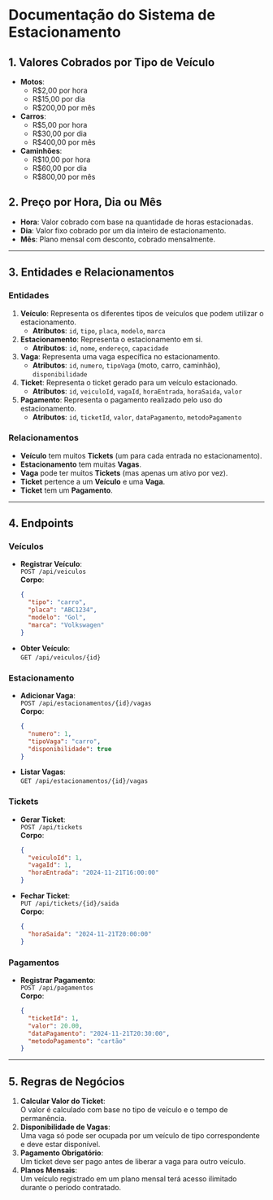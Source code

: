 
# Documentação do Sistema de Estacionamento

## 1. Valores Cobrados por Tipo de Veículo
- **Motos**:  
  - R$2,00 por hora  
  - R$15,00 por dia  
  - R$200,00 por mês  
- **Carros**:  
  - R$5,00 por hora  
  - R$30,00 por dia  
  - R$400,00 por mês  
- **Caminhões**:  
  - R$10,00 por hora  
  - R$60,00 por dia  
  - R$800,00 por mês  

## 2. Preço por Hora, Dia ou Mês
- **Hora**: Valor cobrado com base na quantidade de horas estacionadas.
- **Dia**: Valor fixo cobrado por um dia inteiro de estacionamento.
- **Mês**: Plano mensal com desconto, cobrado mensalmente.

---

## 3. Entidades e Relacionamentos

### **Entidades**
1. **Veículo**: Representa os diferentes tipos de veículos que podem utilizar o estacionamento.  
   - **Atributos**: `id`, `tipo`, `placa`, `modelo`, `marca`
2. **Estacionamento**: Representa o estacionamento em si.  
   - **Atributos**: `id`, `nome`, `endereço`, `capacidade`
3. **Vaga**: Representa uma vaga específica no estacionamento.  
   - **Atributos**: `id`, `numero`, `tipoVaga` (moto, carro, caminhão), `disponibilidade`
4. **Ticket**: Representa o ticket gerado para um veículo estacionado.  
   - **Atributos**: `id`, `veiculoId`, `vagaId`, `horaEntrada`, `horaSaida`, `valor`
5. **Pagamento**: Representa o pagamento realizado pelo uso do estacionamento.  
   - **Atributos**: `id`, `ticketId`, `valor`, `dataPagamento`, `metodoPagamento`

### **Relacionamentos**
- **Veículo** tem muitos **Tickets** (um para cada entrada no estacionamento).
- **Estacionamento** tem muitas **Vagas**.
- **Vaga** pode ter muitos **Tickets** (mas apenas um ativo por vez).
- **Ticket** pertence a um **Veículo** e uma **Vaga**.
- **Ticket** tem um **Pagamento**.

---

## 4. Endpoints

### **Veículos**
- **Registrar Veículo**:  
  `POST /api/veiculos`  
  **Corpo**:  
  ```json
  {
    "tipo": "carro",
    "placa": "ABC1234",
    "modelo": "Gol",
    "marca": "Volkswagen"
  }
  ```
- **Obter Veículo**:  
  `GET /api/veiculos/{id}`

### **Estacionamento**
- **Adicionar Vaga**:  
  `POST /api/estacionamentos/{id}/vagas`  
  **Corpo**:  
  ```json
  {
    "numero": 1,
    "tipoVaga": "carro",
    "disponibilidade": true
  }
  ```
- **Listar Vagas**:  
  `GET /api/estacionamentos/{id}/vagas`

### **Tickets**
- **Gerar Ticket**:  
  `POST /api/tickets`  
  **Corpo**:  
  ```json
  {
    "veiculoId": 1,
    "vagaId": 1,
    "horaEntrada": "2024-11-21T16:00:00"
  }
  ```
- **Fechar Ticket**:  
  `PUT /api/tickets/{id}/saida`  
  **Corpo**:  
  ```json
  {
    "horaSaida": "2024-11-21T20:00:00"
  }
  ```

### **Pagamentos**
- **Registrar Pagamento**:  
  `POST /api/pagamentos`  
  **Corpo**:  
  ```json
  {
    "ticketId": 1,
    "valor": 20.00,
    "dataPagamento": "2024-11-21T20:30:00",
    "metodoPagamento": "cartão"
  }
  ```

---

## 5. Regras de Negócios
1. **Calcular Valor do Ticket**:  
   O valor é calculado com base no tipo de veículo e o tempo de permanência.
2. **Disponibilidade de Vagas**:  
   Uma vaga só pode ser ocupada por um veículo de tipo correspondente e deve estar disponível.
3. **Pagamento Obrigatório**:  
   Um ticket deve ser pago antes de liberar a vaga para outro veículo.
4. **Planos Mensais**:  
   Um veículo registrado em um plano mensal terá acesso ilimitado durante o período contratado.
